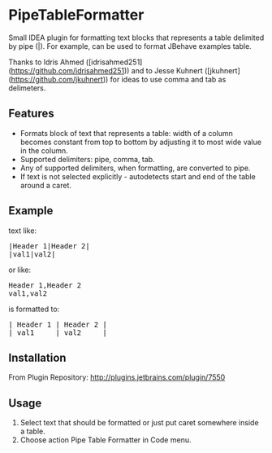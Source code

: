 PipeTableFormatter
==================

Small IDEA plugin for formatting text blocks that represents a table delimited by pipe (|). For example, can be used to format JBehave examples table.

Thanks to Idris Ahmed ([idrisahmed251] (https://github.com/idrisahmed251)) and to Jesse Kuhnert ([jkuhnert] (https://github.com/jkuhnert)) for ideas to use comma and tab as delimeters.  

Features
--------

- Formats block of text that represents a table: width of a column becomes constant from top to bottom by adjusting it to most wide value in the column. 
- Supported delimiters: pipe, comma, tab.
- Any of supported delimiters, when formatting, are converted to pipe.
- If text is not selected explicitly - autodetects start and end of the table around a caret.

Example
-------

text like:

<pre>
|Header 1|Header 2|
|val1|val2|
</pre>

or like:

<pre>
Header 1,Header 2
val1,val2
</pre>

is formatted to:

<pre>
| Header 1 | Header 2 |
| val1     | val2     |
</pre>

Installation
-----------

From Plugin Repository: http://plugins.jetbrains.com/plugin/7550

Usage
-----

1. Select text that should be formatted or just put caret somewhere inside a table.
2. Choose action Pipe Table Formatter in Code menu.
